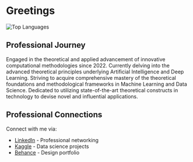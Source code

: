<h1 style="text-align: left;">Greetings</h1>
<img src="https://github-readme-stats.vercel.app/api/top-langs/?username=arshadziban&layout=compact" alt="Top Languages">
<h2 style="text-align: left;">Professional Journey</h2>
<p style="text-align: left;">Engaged in the theoretical and applied advancement of innovative computational methodologies since 2022. Currently delving into the advanced theoretical principles underlying Artificial Intelligence and Deep Learning. Striving to acquire comprehensive mastery of the theoretical foundations and methodological frameworks in Machine Learning and Data Science. Dedicated to utilizing state-of-the-art theoretical constructs in technology to devise novel and influential applications.</p>
<h2 style="text-align: left;">Professional Connections</h2>
<p style="text-align: left;">Connect with me via:</p>
<ul>
  <li><a href="https://www.linkedin.com/in/shah-md-arshad-rahman-ziban-484649263">LinkedIn</a> - Professional networking</li>
  <li><a href="https://www.kaggle.com/arshadrahmanziban">Kaggle</a> - Data science projects</li>
  <li><a href="https://www.behance.net/arshadziban">Behance</a> - Design portfolio</li>
</ul>
